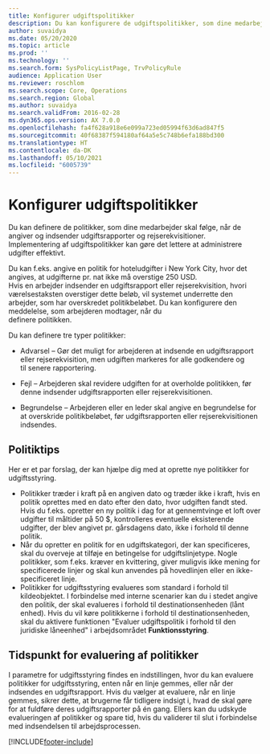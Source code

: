 ```yaml
---
title: Konfigurer udgiftspolitikker
description: Du kan konfigurere de udgiftspolitikker, som dine medarbejder skal følge, når de angiver og indsender udgiftsrapporter og rejserekvisitioner i Microsoft Dynamics 365 Finance.
author: suvaidya
ms.date: 05/20/2020
ms.topic: article
ms.prod: ''
ms.technology: ''
ms.search.form: SysPolicyListPage, TrvPolicyRule
audience: Application User
ms.reviewer: roschlom
ms.search.scope: Core, Operations
ms.search.region: Global
ms.author: suvaidya
ms.search.validFrom: 2016-02-28
ms.dyn365.ops.version: AX 7.0.0
ms.openlocfilehash: fa4f628a918e6e099a723ed05994f63d6ad847f5
ms.sourcegitcommit: 40f68387f594180af64a5e5c748b6efa188bd300
ms.translationtype: HT
ms.contentlocale: da-DK
ms.lasthandoff: 05/10/2021
ms.locfileid: "6005739"
---
```

# <a name="set-up-expense-policies"></a>Konfigurer udgiftspolitikker

Du kan definere de politikker, som dine medarbejder skal følge, når de angiver og indsender udgiftsrapporter og rejserekvisitioner.         
Implementering af udgiftspolitikker kan gøre det lettere at administrere udgifter effektivt.         

Du kan f.eks. angive en politik for hoteludgifter i New York City, hvor det angives, at udgifterne pr. nat ikke må overstige 250 USD.       
Hvis en arbejder indsender en udgiftsrapport eller rejserekvisition, hvori værelsestaksten overstiger dette beløb, vil systemet underrette den        
arbejder, som har overskredet politikbeløbet. Du kan konfigurere den meddelelse, som arbejderen modtager, når du        
definere politikken.      
        
Du kan definere tre typer politikker:         
        
- Advarsel – Gør det muligt for arbejderen at indsende en udgiftsrapport eller rejserekvisition, men udgiften markeres for alle godkendere og        
  til senere rapportering.        

- Fejl – Arbejderen skal revidere udgiften for at overholde politikken, før denne indsender udgiftsrapporten eller rejserekvisitionen.       
 
 - Begrundelse – Arbejderen eller en leder skal angive en begrundelse for at overskride politikbeløbet, før udgiftsrapporten eller rejserekvisitionen indsendes.        

## <a name="policy-tips"></a>Politiktips
Her er et par forslag, der kan hjælpe dig med at oprette nye politikker for udgiftsstyring. 
* Politikker træder i kraft på en angiven dato og træder ikke i kraft, hvis en politik oprettes med en dato efter den dato, hvor udgiften fandt sted. Hvis du f.eks. opretter en ny politik i dag for at gennemtvinge et loft over udgifter til måltider på 50 $, kontrolleres eventuelle eksisterende udgifter, der blev angivet pr. gårsdagens dato, ikke i forhold til denne politik.
* Når du opretter en politik for en udgiftskategori, der kan specificeres, skal du overveje at tilføje en betingelse for udgiftslinjetype. Nogle politikker, som f.eks. kræver en kvittering, giver muligvis ikke mening for specificerede linjer og skal kun anvendes på hovedlinjen eller en ikke-specificeret linje. 
* Politikker for udgiftsstyring evalueres som standard i forhold til kildeobjektet. I forbindelse med interne scenarier kan du i stedet angive den politik, der skal evalueres i forhold til destinationsenheden (lånt enhed). Hvis du vil køre politikkerne i forhold til destinationsenheden, skal du aktivere funktionen "Evaluer udgiftspolitik i forhold til den juridiske låneenhed" i arbejdsområdet **Funktionsstyring**.

## <a name="when-to-evaluate-policies"></a>Tidspunkt for evaluering af politikker

I parametre for udgiftsstyring findes en indstillingen, hvor du kan evaluere politikker for udgiftsstyring, enten når en linje gemmes, eller når der indsendes en udgiftsrapport. Hvis du vælger at evaluere, når en linje gemmes, sikrer dette, at brugerne får tidligere indsigt i, hvad de skal gøre for at fuldføre deres udgiftsrapporter på én gang. Ellers kan du udskyde evalueringen af politikker og spare tid, hvis du validerer til slut i forbindelse med indsendelsen til arbejdsprocessen.


[!INCLUDE[footer-include](../includes/footer-banner.md)]